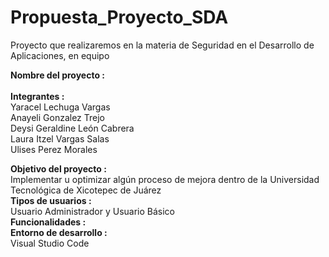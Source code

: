 # Propuesta_Proyecto_SDA
Proyecto que realizaremos en la materia de Seguridad en el Desarrollo de Aplicaciones, en equipo

<strong>Nombre del proyecto   : </strong>
<br><br>
<strong>Integrantes           : </strong><br> Yaracel Lechuga Vargas <br>
                         Anayeli Gonzalez Trejo<br>
                         Deysi Geraldine León Cabrera<br>
                         Laura Itzel Vargas Salas<br>
                         Ulises Perez Morales<br>

<strong>Objetivo del proyecto :</strong><br> Implementar u optimizar algún proceso de mejora dentro de la Universidad Tecnológica de Xicotepec de Juárez
<br>
<strong>Tipos de usuarios     : </strong><br>Usuario Administrador y Usuario Básico 
<br>
<strong>Funcionalidades       : </strong>
<br>
<strong>Entorno de desarrollo :</strong><br> Visual Studio Code
